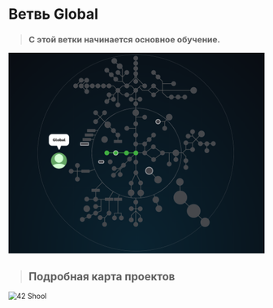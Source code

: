 # Ветвь Global #

> ### С этой ветки начинается основное обучение.

![global branch](./global.png)

> ## Подробная карта проектов ###

![42 Shool](./Holy_Graph.png)

